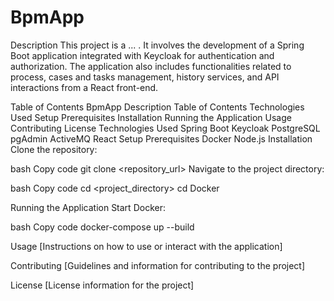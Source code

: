 # BpmApp

 Description
This project is a ... . It involves the development of a Spring Boot application integrated with Keycloak for authentication and authorization. The application also includes functionalities related to process, cases and tasks management, history services, and API interactions from a React front-end.

Table of Contents
BpmApp
Description
Table of Contents
Technologies Used
Setup
Prerequisites
Installation
Running the Application
Usage
Contributing
License
Technologies Used
Spring Boot
Keycloak
PostgreSQL
pgAdmin
ActiveMQ
React
Setup
Prerequisites
Docker
Node.js
Installation
Clone the repository:

bash
Copy code
git clone <repository_url>
Navigate to the project directory:

bash
Copy code
cd <project_directory>
cd Docker

Running the Application
Start Docker:

bash
Copy code
docker-compose up --build

Usage
[Instructions on how to use or interact with the application]

Contributing
[Guidelines and information for contributing to the project]

License
[License information for the project]
